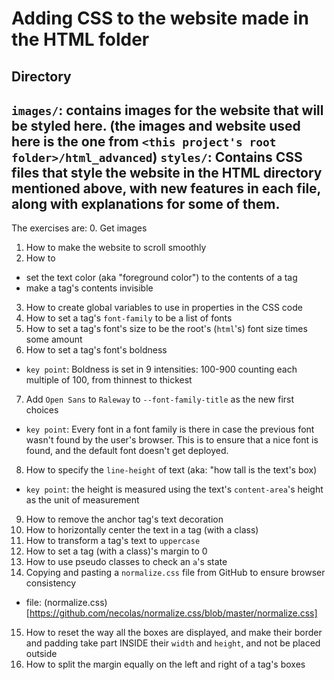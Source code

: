 # Adding CSS to the website made in the HTML folder

## Directory
```images/```: contains images for the website that will be styled here. (the images and website used here is the one from ```<this project's root folder>/html_advanced```)
```styles/```: Contains CSS files that style the website in the HTML directory mentioned above, with new features in each file, along with explanations for some of them.
---
The exercises are:
0. Get images
1. How to make the website to scroll smoothly
2. How to
- set the text color (aka "foreground color") to the contents of a tag
- make a tag's contents invisible
3. How to create global variables to use in properties in the CSS code
4. How to set a tag's ```font-family``` to be a list of fonts
5. How to set a tag's font's size to be the root's (```html```'s) font size times some amount
6. How to set a tag's font's boldness
- ```key point```: Boldness is set in 9 intensities: 100-900 counting each multiple of 100, from thinnest to thickest
7. Add ```Open Sans``` to ```Raleway``` to ```--font-family-title``` as the new first choices
- ```key point```: Every font in a font family is there in case the previous font wasn't found by the user's browser. This is to ensure that a nice font is found, and the default font doesn't get deployed.
8. How to specify the ```line-height``` of text (aka: "how tall is the text's box)
- ```key point```: the height is measured using the text's ```content-area```'s height as the unit of measurement
9. How to remove the anchor tag's text decoration
10. How to horizontally center the text in a tag (with a class)
11. How to transform a tag's text to ```uppercase```
12. How to set a tag (with a class)'s margin to 0
13. How to use pseudo classes to check an ```a```'s state
14. Copying and pasting a ```normalize.css``` file from GitHub to ensure browser consistency
- file: (normalize.css)[https://github.com/necolas/normalize.css/blob/master/normalize.css]
15. How to reset the way all the boxes are displayed, and make their border and padding take part INSIDE their ```width``` and ```height```, and not be placed outside
16. How to split the margin equally on the left and right of a tag's boxes
